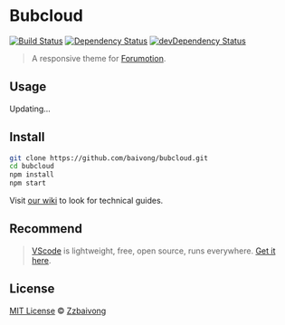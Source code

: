 # Bubcloud

[![Build Status](https://travis-ci.org/baivong/bubcloud.svg?branch=master)](https://travis-ci.org/baivong/bubcloud)
[![Dependency Status](https://david-dm.org/baivong/bubcloud.svg)](https://david-dm.org/baivong/bubcloud)
[![devDependency Status](https://david-dm.org/baivong/bubcloud/dev-status.svg)](https://david-dm.org/baivong/bubcloud?type=dev)

> A responsive theme for [Forumotion](http://www.forumotion.com/).

## Usage

Updating...

## Install

```bash
git clone https://github.com/baivong/bubcloud.git
cd bubcloud
npm install
npm start
```

Visit [our wiki](https://github.com/baivong/bubcloud/wiki) to look for technical guides.

## Recommend

> [VScode](https://code.visualstudio.com) is lightweight, free, open source, runs everywhere. [Get it here](https://code.visualstudio.com/Download).

## License

[MIT License](https://baivong.mit-license.org/) © [Zzbaivong](https://devs.forumvi.com/)
